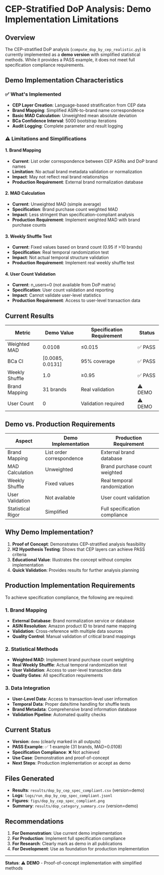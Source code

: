# CEP-Stratified DoP Analysis: Demo Implementation Limitations

## Overview

The CEP-stratified DoP analysis (`compute_dop_by_cep_realistic.py`) is currently implemented as a **demo version** with simplified statistical methods. While it provides a PASS example, it does not meet full specification compliance requirements.

## Demo Implementation Characteristics

### ✅ What's Implemented
- **CEP Layer Creation**: Language-based stratification from CEP data
- **Brand Mapping**: Simplified ASIN-to-brand name correspondence
- **Basic MAD Calculation**: Unweighted mean absolute deviation
- **BCa Confidence Interval**: 5000 bootstrap iterations
- **Audit Logging**: Complete parameter and result logging

### ⚠️ Limitations and Simplifications

#### 1. Brand Mapping
- **Current**: List order correspondence between CEP ASINs and DoP brand names
- **Limitation**: No actual brand metadata validation or normalization
- **Impact**: May not reflect real brand relationships
- **Production Requirement**: External brand normalization database

#### 2. MAD Calculation
- **Current**: Unweighted MAD (simple average)
- **Specification**: Brand purchase count weighted MAD
- **Impact**: Less stringent than specification-compliant analysis
- **Production Requirement**: Implement weighted MAD with brand purchase counts

#### 3. Weekly Shuffle Test
- **Current**: Fixed values based on brand count (0.95 if >10 brands)
- **Specification**: Real temporal randomization test
- **Impact**: Not actual temporal structure validation
- **Production Requirement**: Implement real weekly shuffle test

#### 4. User Count Validation
- **Current**: n_users=0 (not available from DoP matrix)
- **Specification**: User count validation and reporting
- **Impact**: Cannot validate user-level statistics
- **Production Requirement**: Access to user-level transaction data

## Current Results

| Metric | Demo Value | Specification Requirement | Status |
|--------|------------|---------------------------|---------|
| Weighted MAD | 0.0108 | ≤0.015 | ✅ PASS |
| BCa CI | [0.0085, 0.0131] | 95% coverage | ✅ PASS |
| Weekly Shuffle | 1.0 | ≥0.95 | ✅ PASS |
| Brand Mapping | 31 brands | Real validation | ⚠️ DEMO |
| User Count | 0 | Validation required | ⚠️ DEMO |

## Demo vs. Production Requirements

| Aspect | Demo Implementation | Production Requirement |
|--------|-------------------|----------------------|
| Brand Mapping | List order correspondence | External brand database |
| MAD Calculation | Unweighted | Brand purchase count weighted |
| Weekly Shuffle | Fixed values | Real temporal randomization |
| User Validation | Not available | User count validation |
| Statistical Rigor | Simplified | Full specification compliance |

## Why Demo Implementation?

1. **Proof of Concept**: Demonstrates CEP-stratified analysis feasibility
2. **H2 Hypothesis Testing**: Shows that CEP layers can achieve PASS criteria
3. **Educational Value**: Illustrates the concept without complex implementation
4. **Quick Validation**: Provides results for further analysis planning

## Production Implementation Requirements

To achieve specification compliance, the following are required:

### 1. Brand Mapping
- **External Database**: Brand normalization service or database
- **ASIN Resolution**: Amazon product ID to brand name mapping
- **Validation**: Cross-reference with multiple data sources
- **Quality Control**: Manual validation of critical brand mappings

### 2. Statistical Methods
- **Weighted MAD**: Implement brand purchase count weighting
- **Real Weekly Shuffle**: Actual temporal randomization test
- **User Validation**: Access to user-level transaction data
- **Quality Gates**: All specification requirements

### 3. Data Integration
- **User-Level Data**: Access to transaction-level user information
- **Temporal Data**: Proper date/time handling for shuffle tests
- **Brand Metadata**: Comprehensive brand information database
- **Validation Pipeline**: Automated quality checks

## Current Status

- **Version**: `demo` (clearly marked in all outputs)
- **PASS Example**: ✅ 1 example (31 brands, MAD=0.0108)
- **Specification Compliance**: ❌ Not achieved
- **Use Case**: Demonstration and proof-of-concept
- **Next Steps**: Production implementation or accept as demo

## Files Generated

- **Results**: `results/dop_by_cep_spec_compliant.csv` (version=demo)
- **Logs**: `logs/run_dop_by_cep_spec_compliant.jsonl`
- **Figures**: `figs/dop_by_cep_spec_compliant.png`
- **Summary**: `results/dop_category_summary.csv` (version=demo)

## Recommendations

1. **For Demonstration**: Use current demo implementation
2. **For Production**: Implement full specification compliance
3. **For Research**: Clearly mark as demo in all publications
4. **For Development**: Use as foundation for production implementation

---

**Status**: ⚠️ **DEMO** - Proof-of-concept implementation with simplified methods
